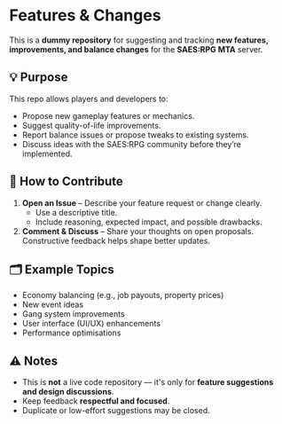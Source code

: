 # Features & Changes

This is a **dummy repository** for suggesting and tracking **new features, improvements, and balance changes** for the **SAES:RPG MTA** server.

## 💡 Purpose
This repo allows players and developers to:
- Propose new gameplay features or mechanics.
- Suggest quality-of-life improvements.
- Report balance issues or propose tweaks to existing systems.
- Discuss ideas with the SAES:RPG community before they’re implemented.

## 🧭 How to Contribute
1. **Open an Issue** – Describe your feature request or change clearly.  
   - Use a descriptive title.  
   - Include reasoning, expected impact, and possible drawbacks.
2. **Comment & Discuss** – Share your thoughts on open proposals.  
   Constructive feedback helps shape better updates.

## 🗂️ Example Topics
- Economy balancing (e.g., job payouts, property prices)
- New event ideas
- Gang system improvements
- User interface (UI/UX) enhancements
- Performance optimisations

## ⚠️ Notes
- This is **not** a live code repository — it's only for **feature suggestions and design discussions**.  
- Keep feedback **respectful and focused**.  
- Duplicate or low-effort suggestions may be closed.
